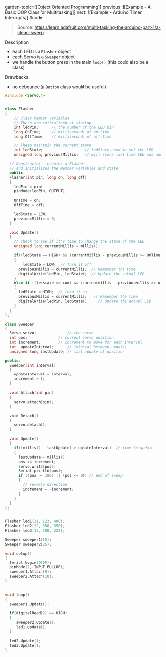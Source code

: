 garden-topic::[[Object Oriented Programming]]
previous::[[Example - A Basic OOP Class for Multitasking]]
next::[[Example - Arduino Timer Interrupts]]
#code

> Source: https://learn.adafruit.com/multi-tasking-the-arduino-part-1/a-clean-sweep

Description
- each LED is a `Flasher` object
- each Servo is a `Sweeper` object
- we handle the button press in the main `loop()` (this could also be a class)

Drawbacks
- no debounce (a `Button` class would be useful)

```cpp
#include <Servo.h> 


class Flasher
{
	// Class Member Variables
	// These are initialized at startup
	int ledPin;      // the number of the LED pin
	long OnTime;     // milliseconds of on-time
	long OffTime;    // milliseconds of off-time

	// These maintain the current state
	int ledState;             		// ledState used to set the LED
	unsigned long previousMillis;  	// will store last time LED was updated

  // Constructor - creates a Flasher 
  // and initializes the member variables and state
  public:
  Flasher(int pin, long on, long off)
  {
	ledPin = pin;
	pinMode(ledPin, OUTPUT);     
	  
	OnTime = on;
	OffTime = off;
	
	ledState = LOW; 
	previousMillis = 0;
  }

  void Update()
  {
    // check to see if it's time to change the state of the LED
    unsigned long currentMillis = millis();
     
    if((ledState == HIGH) && (currentMillis - previousMillis >= OnTime))
    {
    	ledState = LOW;  // Turn it off
      previousMillis = currentMillis;  // Remember the time
      digitalWrite(ledPin, ledState);  // Update the actual LED
    }
    else if ((ledState == LOW) && (currentMillis - previousMillis >= OffTime))
    {
      ledState = HIGH;  // turn it on
      previousMillis = currentMillis;   // Remember the time
      digitalWrite(ledPin, ledState);	  // Update the actual LED
    }
  }
};

class Sweeper
{
  Servo servo;              // the servo
  int pos;              // current servo position 
  int increment;        // increment to move for each interval
  int  updateInterval;      // interval between updates
  unsigned long lastUpdate; // last update of position

public: 
  Sweeper(int interval)
  {
    updateInterval = interval;
    increment = 1;
  }
  
  void Attach(int pin)
  {
    servo.attach(pin);
  }
  
  void Detach()
  {
    servo.detach();
  }
  
  void Update()
  {
    if((millis() - lastUpdate) > updateInterval)  // time to update
    {
      lastUpdate = millis();
      pos += increment;
      servo.write(pos);
      Serial.println(pos);
      if ((pos >= 180) || (pos <= 0)) // end of sweep
      {
        // reverse direction
        increment = -increment;
      }
    }
  }
};
 
 
Flasher led1(11, 123, 400);
Flasher led2(12, 350, 350);
Flasher led3(13, 200, 222);

Sweeper sweeper1(15);
Sweeper sweeper2(25);
 
void setup() 
{ 
  Serial.begin(9600);
  pinMode(2, INPUT_PULLUP); 
  sweeper1.Attach(9);
  sweeper2.Attach(10);
} 
 
 
void loop() 
{ 
  sweeper1.Update();
  
  if(digitalRead(2) == HIGH)
  {
     sweeper2.Update();
     led1.Update();
  }
  
  led2.Update();
  led3.Update();
}
```
